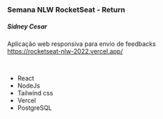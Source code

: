 <h3>Semana NLW RocketSeat - Return</h3>

<h5>Sidney Cesar</h5>

Aplicação web responsiva para envio de feedbacks <br />
https://rocketseat-nlw-2022.vercel.app/

<br />

* React
* NodeJs
* Tailwind css
* Vercel
* PostgreSQL
